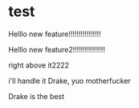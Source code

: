 # test



Helllo new feature!!!!!!!!!!!!!!!!



Helllo new feature2!!!!!!!!!!!!!!!!


right above it2222

i'll handle it Drake, yuo motherfucker

Drake is the best
